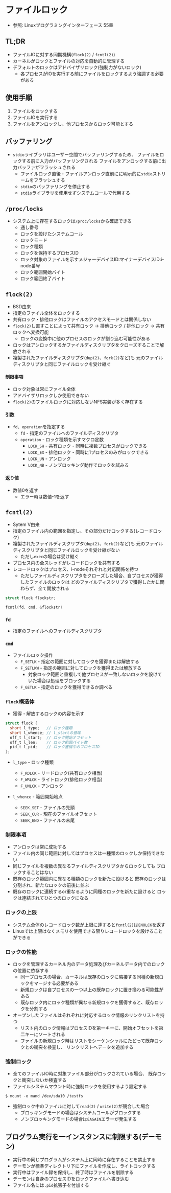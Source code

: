 # ファイルロック
- 参照: Linuxプログラミングインターフェース 55章

## TL;DR
- ファイルIOに対する同期機構(`flock(2)` / `fcntl(2)`)
- カーネルがロックとファイルの対応を自動的に管理する
- デフォルトのロックはアドバイザリロック(強制力がないロック)
  - 各プロセスがIOを実行する前にファイルをロックするよう強調する必要がある

## 使用手順
1. ファイルをロックする
2. ファイルIOを実行する
3. ファイルをアンロックし、他プロセスからロック可能とする

## バッファリング
- `stdio`ライブラリはユーザー空間でバッファリングするため、
  ファイルをロックする前に入力がバッファリングされる
  ファイルをアンロックする前に出力バッファがフラッシュされる
  - ファイルロック直後・ファイルアンロック直前にに明示的に`stdio`ストリームをフラッシュする
  - `stdio`のバッファリングを停止する
  - `stdio`ライブラリを使用せずシステムコールで代用する

## `/proc/locks`
- システム上に存在するロックは`/proc/locks`から確認できる
  - 通し番号
  - ロックを設けたシステムコール
  - ロックモード
  - ロック種類
  - ロックを保持するプロセスID
  - ロック対象のファイルを示すメジャーデバイスID:マイナーデバイスID:i-node番号
  - ロック範囲開始バイト
  - ロック範囲終了バイト

## `flock(2)`
- BSD由来
- 指定のファイル全体をロックする
- 共有ロック・排他ロックはファイルのアクセスモードとは関係しない
- `flock(2)`し直すことによって共有ロック -> 排他ロック / 排他ロック -> 共有ロックへ変換可能
  - ロックの変換中に他のプロセスのロックが割り込む可能性がある
- ロックはアンロックするかファイルディスクリプタをクローズすることで解放される
- 複製されたファイルディスクリプタ(`dup(2)`、`fork(2)`など)も
  元のファイルディスクリプタと同じファイルロックを受け継ぐ

#### 制限事項
- ロック対象は常にファイル全体
- アドバイザリロックしか使用できない
- `flock(2)`のファイルロックに対応しないNFS実装が多く存在する

#### 引数
- `fd`、`operation`を指定する
  - `fd` - 指定のファイルへのファイルディスクリプタ
  - `operation` - ロック種類を示すマクロ定数
    - `LOCK_SH` - 共有ロック - 同時に複数プロセスがロックできる
    - `LOCK_EX` - 排他ロック - 同時に1プロセスのみがロックできる
    - `LOCK_UN` - アンロック
    - `LOCK_NB` - ノンブロッキング動作でロックを試みる

#### 返り値
- 数値0を返す
  - エラー時は数値-1を返す

## `fcntl(2)`
- Sytem V由来
- 指定のファイル内の範囲を指定し、その部分だけロックする(レコードロック)
- 複製されたファイルディスクリプタ(`dup(2)`、`fork(2)`など)も
  元のファイルディスクリプタと同じファイルロックを受け継がない
  - ただし`exec`の場合は受け継ぐ
- プロセス内の全スレッドがレコードロックを共有する
- レコードロックはプロセス、i-nodeそれぞれと対応関係を持つ
  - ただしファイルディスクリプタをクローズした場合、自プロセスが獲得したファイルのロックは
    どのファイルディスクリプタで獲得したかに関わらず、全て開放される

```c
struct flock flockstr;

fcntl(fd, cmd, &flockstr)
```

### `fd`
- 指定のファイルへのファイルディスクリプタ

### `cmd`
- ファイルロック操作
  - `F_SETLK` - 指定の範囲に対してロックを獲得または解放する
  - `F_SETLKW` - 指定の範囲に対してロックを獲得または解放する
    - 対象ロック範囲と重複して他プロセスが一致しないロックを設けていた場合は処理をブロックする
  - `F_GETLK` - 指定のロックを獲得できるか調べる

### `flock`構造体
- 獲得・解放するロックの内容を示す

```c
struct flock {
  short l_type;   // ロック種類
  short l_whence; // l_startの意味
  off_t l_start;  // ロック開始オフセット
  off_t l_len;    // ロック範囲バイト数
  pid_t l_pid;    // ロック獲得中のプロセスID
};
```

- `l_type` - ロック種類
  - `F_RDLCK` - リードロック(共有ロック相当)
  - `F_WRLCK` - ライトロック(排他ロック相当)
  - `F_UNLCK` - アンロック

- `l_whence` - 範囲開始地点
  - `SEEK_SET` - ファイルの先頭
  - `SEEK_CUR` - 現在のファイルオフセット
  - `SEEK_END` - ファイルの末尾

### 制限事項
- アンロックは常に成功する
- ファイル内の同じ範囲に対してはプロセスは一種類のロックしか保持できない
- 同じファイルを複数の異なるファイルディスクリプタからロックしても
  ブロックすることはない
- 既存のロック範囲内に異なる種類のロックを新たに設けると
  既存のロックは分割され、新たなロックの前後に並ぶ
- 既存のロックに連続するor重なるように同種のロックを新たに設けると
  ロックは連結されてひとつのロックになる

### ロックの上限
- システム全体のレコードロック数が上限に達すると`fcntl(2)`は`ENOLCK`を返す
- Linuxでは上限はなくメモリを使用できる限りレコードロックを設けることができる

### ロックの性能
- ロックを管理するカーネル内のデータ処理及びカーネルデータ内でのロックの位置に依存する
  - 同一プロセスの場合、カーネルは既存のロックに隣接する同種の新規ロックをマージする必要がある
  - 新規ロックは自プロセスの一つ以上の既存ロックに置き換わる可能性がある
  - 既存ロック内にロック種類が異なる新規ロックを獲得すると、既存ロックを分割する
- オープンしたファイルはそれぞれに対応するロック情報のリンクリストを持つ
  - リスト内のロック情報はプロセスIDを第一キーに、開始オフセットを第二キーにソートされる
  - ファイルの新規ロック時はリストをシーケンシャルにたどって既存ロックとの衝突を検査し、
    リンクリストへデータを追加する

### 強制ロック
- 全てのファイルIO時に対象ファイル部分がロックされている場合、
  既存ロックと衝突しないか検査する
- ファイルシステムマウント時に強制ロックを使用するよう設定する

```
$ mount -o mand /dev/sda10 /testfs
```

- 強制ロック中のファイルに対して`read(2)` / `write(2)`が競合した場合
  - ブロッキングモードの場合はシステムコールがブロックする
  - ノンブロッキングモードの場合は`EAGAIN`エラーが発生する

## プログラム実行を一インスタンスに制限する(デーモン)
- 実行中の同じプログラムがシステム上に同時に存在することを禁止する
- デーモンが標準ディレクトリ下にファイルを作成し、ライトロックする
- 実行中はファイル録を保持し、終了時はファイルを削除する
- デーモンは自身のプロセスIDをロックファイルへ書き込む
- ファイル名には`.pid`拡張子を付加する
